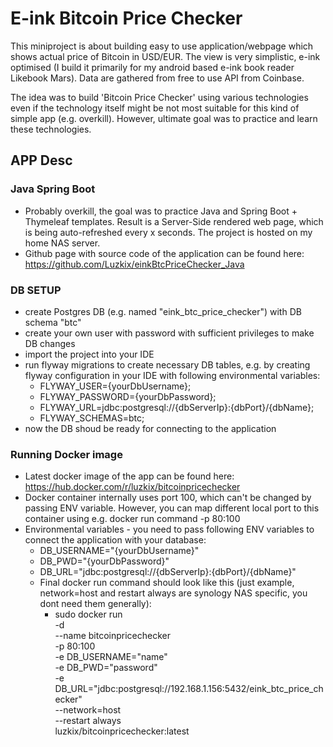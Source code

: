 # E-ink Bitcoin Price Checker

This miniproject is about building easy to use application/webpage which shows actual price of Bitcoin in USD/EUR. The view is very simplistic, e-ink optimised (I build it primarily for my android based e-ink book reader Likebook Mars). Data are gathered from free to use API from Coinbase.

The idea was to build 'Bitcoin Price Checker' using various technologies even if the technology itself might be not most suitable for this kind of simple app (e.g. overkill). However, ultimate goal was to practice and learn these technologies.


## APP Desc

### Java Spring Boot
- Probably overkill, the goal was to practice Java and Spring Boot + Thymeleaf templates. Result is a Server-Side rendered web page, which is being auto-refreshed every x seconds. The project is hosted on my home NAS server.
- Github page with source code of the application can be found here: https://github.com/Luzkix/einkBtcPriceChecker_Java

### DB SETUP
- create Postgres DB (e.g. named "eink_btc_price_checker") with DB schema "btc"
- create your own user with password with sufficient privileges to make DB changes
- import the project into your IDE
- run flyway migrations to create necessary DB tables, e.g. by creating flyway configuration in your IDE with following environmental variables:
  - FLYWAY_USER={yourDbUsername};
  - FLYWAY_PASSWORD={yourDbPassword};
  - FLYWAY_URL=jdbc:postgresql://{dbServerIp}:{dbPort}/{dbName};
  - FLYWAY_SCHEMAS=btc;
- now the DB shoud be ready for connecting to the application

### Running Docker image

- Latest docker image of the app can be found here: https://hub.docker.com/r/luzkix/bitcoinpricechecker
- Docker container internally uses port 100, which can't be changed by passing ENV variable. However, you can map different local port to this container using e.g. docker run command -p 80:100
- Environmental variables - you need to pass following ENV variables to connect the application with your database:
  - DB_USERNAME="{yourDbUsername}"
  - DB_PWD="{yourDbPassword}"
  - DB_URL="jdbc:postgresql://{dbServerIp}:{dbPort}/{dbName}"
  - Final docker run command should look like this (just example, network=host and restart always are synology NAS specific, you dont need them generally):
    - sudo docker run \
        -d \
        --name bitcoinpricechecker \
        -p 80:100 \
        -e DB_USERNAME="name" \
        -e DB_PWD="password" \
        -e DB_URL="jdbc:postgresql://192.168.1.156:5432/eink_btc_price_checker" \
        --network=host \
        --restart always \
        luzkix/bitcoinpricechecker:latest
